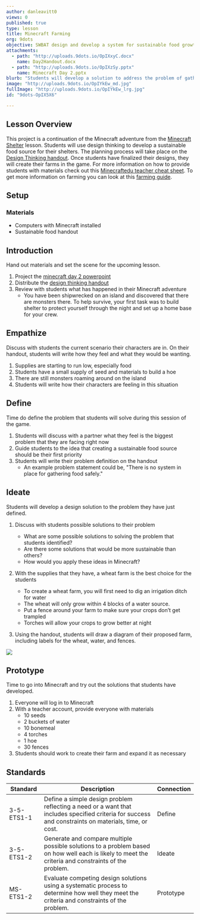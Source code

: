 ```yaml
---
author: danleavitt0
views: 0
published: true
type: lesson
title: Minecraft Farming
org: 9dots
objective: SWBAT design and develop a system for sustainable food growth in Minecraft to keep the community going
attachments: 
  - path: "http://uploads.9dots.io/OpIXxyC.docx"
    name: Day2Handout.docx
  - path: "http://uploads.9dots.io/OpIXzSy.pptx"
    name: Minecraft Day 2.pptx
blurb: "Students will develop a solution to address the problem of gathering food in #Minecraft. #NGSS-3-5-ETS1-1 #NGSS-3-5-ETS1-2 #NGSS-MS-ETS1-2"
image: "http://uploads.9dots.io/OpIYkEw_md.jpg"
fullImage: "http://uploads.9dots.io/OpIYkEw_lrg.jpg"
id: "9dots-OpIX5X6"

---
```


## Lesson Overview
This project is a continuation of the Minecraft adventure from the [Minecraft Shelter](http://www.9dots.io/9dots/OqtrDDl) lesson. Students will use design thinking to develop a sustainable food source for their shelters. The planning process will take place on the [Design Thinking handout](http://uploads.9dots.io/OpIXxyC.docx). Once students have finalized their designs, they will create their farms in the game. For more information on how to provide students with materials check out this [Minecraftedu teacher cheat sheet](https://www.dropbox.com/s/ggi0lviuy58ws2w/Teacher%20Cheat%20Sheet.pdf?dl=0). To get more information on farming you can look at this [farming guide](http://minecraft.gamepedia.com/Tutorials/Crop_farming).

## Setup

### Materials

- Computers with Minecraft installed
- Sustainable food handout

## Introduction
Hand out materials and set the scene for the upcoming lesson.

1. Project the [minecraft day 2 powerpoint](http://uploads.9dots.io/OpIXzSy.pptx)
2. Distribute the [design thinking handout](http://uploads.9dots.io/OpIXxyC.docx)
3. Review with students what has happened in their Minecraft adventure
	- You have been shipwrecked on an island and discovered that there are monsters there. To help survive, your first task was to build shelter to protect yourself through the night and set up a home base for your crew.

## Empathize
Discuss with students the current scenario their characters are in. On their handout, students will write how they feel and what they would be wanting.

1. Supplies are starting to run low, especially food
2. Students have a small supply of seed and materials to build a hoe
3. There are still monsters roaming around on the island
4. Students will write how their characters are feeling in this situation

## Define
Time do define the problem that students will solve during this session of the game.

1. Students will discuss with a partner what they feel is the biggest problem that they are facing right now
2. Guide students to the idea that creating a sustainable food source should be their first priority
3. Students will write their problem definition on the handout
	- An example problem statement could be, "There is no system in place for gathering food safely."

## Ideate
Students will develop a design solution to the problem they have just defined.

1. Discuss with students possible solutions to their problem
	- What are some possible solutions to solving the problem that students identified?
    - Are there some solutions that would be more sustainable than others? 
    - How would you apply these ideas in Minecraft?

2. With the supplies that they have, a wheat farm is the best choice for the students
	- To create a wheat farm, you will first need to dig an irrigation ditch for water 
    - The wheat will only grow within 4 blocks of a water source.
    - Put a fence around your farm to make sure your crops don’t get trampled
	- Torches will allow your crops to grow better at night
    
3. Using the handout, students will draw a diagram of their proposed farm, including labels for the wheat, water, and fences.

![](http://uploads.9dots.io/OpIZwgm_md.jpg) 

## Prototype
Time to go into Minecraft and try out the solutions that students have developed. 

1. Everyone will log in to Minecraft
2. With a teacher account, provide everyone with materials
	- 10 seeds
    - 2 buckets of water
    - 10 bonemeal
    - 4 torches
    - 1 hoe
    - 30 fences
3. Students should work to create their farm and expand it as necessary

## Standards

Standard | Description | Connection
--- | --- | ---
3-5-ETS1-1 | Define a simple design problem reflecting a need or a want that includes specified criteria for success and constraints on materials, time, or cost. | Define
3-5-ETS1-2 | Generate and compare multiple possible solutions to a problem based on how well each is likely to meet the criteria and constraints of the problem. | Ideate
MS-ETS1-2 | Evaluate competing design solutions using a systematic process to determine how well they meet the criteria and constraints of the problem. | Prototype
